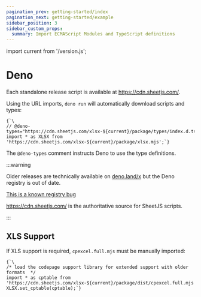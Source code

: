 ```yaml
---
pagination_prev: getting-started/index
pagination_next: getting-started/example
sidebar_position: 3
sidebar_custom_props:
  summary: Import ECMAScript Modules and TypeScript definitions
---
```


import current from '/version.js';

# Deno

Each standalone release script is available at <https://cdn.sheetjs.com/>.

Using the URL imports, `deno run` will automatically download scripts and types:

<pre><code parentName="pre" {...{"className": "language-ts"}}>{`\
// @deno-types="https://cdn.sheetjs.com/xlsx-${current}/package/types/index.d.ts"
import * as XLSX from 'https://cdn.sheetjs.com/xlsx-${current}/package/xlsx.mjs';`}
</code></pre>

The `@deno-types` comment instructs Deno to use the type definitions.

:::warning

Older releases are technically available on [deno.land/x](https://deno.land/x/)
but the Deno registry is out of date.

[This is a known registry bug](https://github.com/denoland/dotland/issues/2072)

<https://cdn.sheetjs.com/> is the authoritative source for SheetJS scripts.

:::

## XLS Support

If XLS support is required, `cpexcel.full.mjs` must be manually imported:

<pre><code parentName="pre" {...{"className": "language-ts"}}>{`\
/* load the codepage support library for extended support with older formats  */
import * as cptable from 'https://cdn.sheetjs.com/xlsx-${current}/package/dist/cpexcel.full.mjs';
XLSX.set_cptable(cptable);`}
</code></pre>
